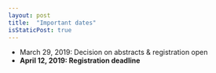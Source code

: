 ```yaml
---
layout: post
title:  "Important dates"
isStaticPost: true
---
```


* March 29, 2019: Decision on abstracts & registration open
* __April 12, 2019: Registration deadline__
